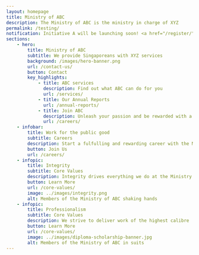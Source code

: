 ```yaml
---
layout: homepage
title: Ministry of ABC
description: The Ministry of ABC is the ministry in charge of XYZ
permalink: /testing/
notification: Initiative A will be launching soon! <a href="/register/">Register now</a>
sections:
    - hero:
        title: Ministry of ABC
        subtitle: We provide Singaporeans with XYZ services
        background: /images/hero-banner.png
        url: /contact-us/
        button: Contact
        key_highlights:
            - title: ABC services
              description: Find out what ABC can do for you
              url: /services/
            - title: Our Annual Reports
              url: /annual-reports/
            - title: Join ABC
              description: Unleash your passion and be rewarded with a fulfilling career!
              url: /careers/
    - infobar:
        title: Work for the public good
        subtitle: Careers
        description: Start a fulfulling and rewarding career with the Ministry of ABC!
        button: Join Us
        url: /careers/
    - infopic:
        title: Integrity
        subtitle: Core Values
        description: Integrity drives everything we do at the Ministry of ABC
        button: Learn More
        url: /core-values/
        image: ../images/integrity.png
        alt: Members of the Ministry of ABC shaking hands
    - infopic:
        title: Professionalism
        subtitle: Core Values
        description: We strive to deliver work of the highest calibre
        button: Learn More
        url: /core-values/
        image: ../images/diploma-scholarship-banner.jpg
        alt: Members of the Ministry of ABC in suits
---
```

